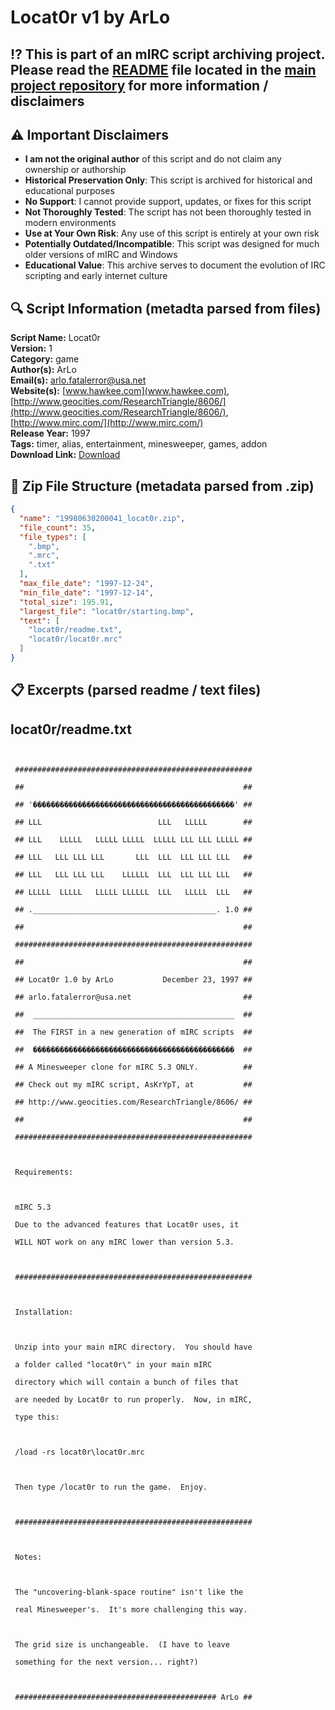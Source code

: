 # Locat0r v1 by ArLo

## ⁉️ This is part of an mIRC script archiving project. Please read the [README](https://github.com/sorzkode/mirc_scripts_archive/blob/main/README.md) file located in the [main project repository](https://github.com/sorzkode/mirc_scripts_archive) for more information / disclaimers  

## ⚠️ Important Disclaimers

- **I am not the original author** of this script and do not claim any ownership or authorship
- **Historical Preservation Only**: This script is archived for historical and educational purposes
- **No Support**: I cannot provide support, updates, or fixes for this script
- **Not Thoroughly Tested**: The script has not been thoroughly tested in modern environments
- **Use at Your Own Risk**: Any use of this script is entirely at your own risk
- **Potentially Outdated/Incompatible**: This script was designed for much older versions of mIRC and Windows
- **Educational Value**: This archive serves to document the evolution of IRC scripting and early internet culture

## 🔍 Script Information (metadta parsed from files)

**Script Name:** Locat0r  
**Version:** 1  
**Category:** game  
**Author(s):** ArLo  
**Email(s):** <arlo.fatalerror@usa.net>  
**Website(s):** [www.hawkee.com](www.hawkee.com), [http://www.geocities.com/ResearchTriangle/8606/](http://www.geocities.com/ResearchTriangle/8606/), [http://www.mirc.com/](http://www.mirc.com/)  
**Release Year:** 1997  
**Tags:** timer, alias, entertainment, minesweeper, games, addon  
**Download Link:** [Download](https://github.com/sorzkode/mirc_scripts_archive/raw/main/hawkee.com/19980630200041_locat0r/19980630200041_locat0r.zip)  

## 📂 Zip File Structure (metadata parsed from .zip)

```json
{
  "name": "19980630200041_locat0r.zip",
  "file_count": 35,
  "file_types": [
    ".bmp",
    ".mrc",
    ".txt"
  ],
  "max_file_date": "1997-12-24",
  "min_file_date": "1997-12-14",
  "total_size": 195.91,
  "largest_file": "locat0r/starting.bmp",
  "text": [
    "locat0r/readme.txt",
    "locat0r/locat0r.mrc"
  ]
}
```

## 📋 Excerpts (parsed readme / text files)

## locat0r/readme.txt

```text

 #####################################################
 ##                                                 ##
 ## '���������������������������������������������' ##
 ## LLL                          LLL   LLLLL        ##
 ## LLL    LLLLL   LLLLL LLLLL  LLLLL LLL LLL LLLLL ##
 ## LLL   LLL LLL LLL       LLL  LLL  LLL LLL LLL   ##
 ## LLL   LLL LLL LLL    LLLLLL  LLL  LLL LLL LLL   ##
 ## LLLLL  LLLLL   LLLLL LLLLLL  LLL   LLLLL  LLL   ##
 ## ._________________________________________. 1.0 ##
 ##                                                 ##
 #####################################################
 ##                                                 ##
 ## Locat0r 1.0 by ArLo           December 23, 1997 ##
 ## arlo.fatalerror@usa.net                         ##
 ##  _____________________________________________  ##
 ##  The FIRST in a new generation of mIRC scripts  ##
 ##  ���������������������������������������������  ##
 ## A Minesweeper clone for mIRC 5.3 ONLY.          ##
 ## Check out my mIRC script, AsKrYpT, at           ##
 ## http://www.geocities.com/ResearchTriangle/8606/ ##
 ##                                                 ##
 #####################################################

 Requirements:

 mIRC 5.3
 Due to the advanced features that Locat0r uses, it
 WILL NOT work on any mIRC lower than version 5.3.

 #####################################################

 Installation:

 Unzip into your main mIRC directory.  You should have
 a folder called "locat0r\" in your main mIRC
 directory which will contain a bunch of files that
 are needed by Locat0r to run properly.  Now, in mIRC,
 type this:

 /load -rs locat0r\locat0r.mrc

 Then type /locat0r to run the game.  Enjoy.

 #####################################################

 Notes:

 The "uncovering-blank-space routine" isn't like the
 real Minesweeper's.  It's more challenging this way.

 The grid size is unchangeable.  (I have to leave
 something for the next version... right?)

 ############################################# ArLo ##

```
